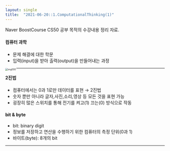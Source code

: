```yaml
---
layout: single
title:  "2021-06-20::1.ComputationalThinking(1)"
---
```


Naver BoostCourse CS50 공부 목적의 수강내용 정리 자료.



#### 컴퓨터 과학

- 문제 해결에 대한 학문
- 입력(input)을 받아 출력(output)을 만들어내는 과정

<img src="D:\GITHUB\inskcode.github.io\_images\img000.JPG" align="left" alt="img000" style="zoom: 50%;" />

------

#### 2진법

- 컴퓨터에서는 0과 1로만 데이터를 표현 &#8594; 2진법
- 숫자 뿐만 아니라 글자,사진,소리,영상 등 모든 것을 표현 가능
- 굉장히 많은 스위치를 통해 전기를 켜고(1) 끄는(0) 방식으로 작동

#### bit & byte

- bit: binary digit
- 정보를 저장하고 연산을 수행하기 위한 컴퓨터의 측정 단위(0과 1)
- 바이트(byte): 8개의 bit

------

